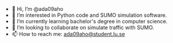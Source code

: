 - 👋 Hi, I’m @ada09aho
- 👀 I’m interested in Python code and SUMO simulation software.
- 🌱 I’m currently learning bachelor's degree in computer science.
- 💞️ I’m looking to collaborate on simulate traffic with SUMO.
- 📫 How to reach me: ada09aho@student.lu.se

<!---
ada09aho/ada09aho is a ✨ special ✨ repository because its `README.md` (this file) appears on your GitHub profile.
You can click the Preview link to take a look at your changes.
--->
